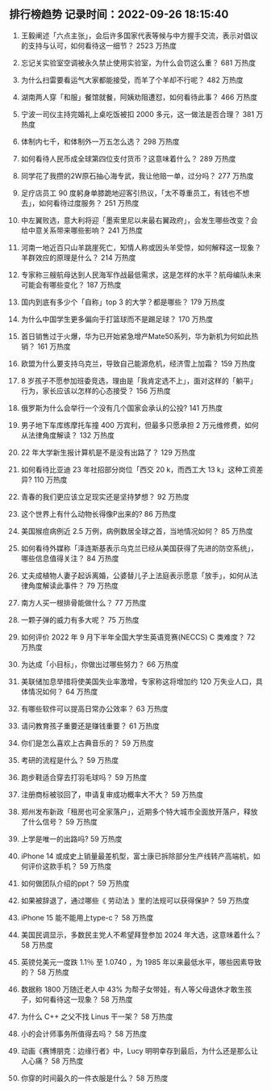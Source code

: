 
## 排行榜趋势 记录时间：2022-09-26 18:15:40
  
  1. 王毅阐述「六点主张」，会后许多国家代表等候与中方握手交流，表示对倡议的支持与认可，如何看待这一细节？ 2523 万热度
    
  2. 忘记关实验室空调被永久禁止使用实验室，为什么会罚这么重？ 681 万热度
    
  3. 为什么扫雷要看运气大家都能接受，而羊了个羊却不行呢？ 482 万热度
    
  4. 湖南两人穿「和服」餐馆就餐，阿姨劝阻遭怼，如何看待此事？ 466 万热度
    
  5. 宁波一司仪主持完婚礼上桌吃饭被扣 2000 多元，这一做法是否合理？ 381 万热度
    
  6. 体制内七千，和体制外一万五怎么选？ 298 万热度
    
  7. 如何看待人民币成全球第四位支付货币？这意味着什么？ 289 万热度
    
  8. 同学花了我攒的2W原石抽心海专武，我让他赔一单，过分吗？ 277 万热度
    
  9. 足疗店员工 90 度躬身单膝跪地迎客引热议，「太不尊重员工，有钱也不想去」，如何看待过度服务？ 251 万热度
    
  10. 中左翼败选，意大利将迎「墨索里尼以来最右翼政府」，会发生哪些改变？会给中意关系带来哪些影响？ 241 万热度
    
  11. 河南一地近百只山羊跳崖死亡，知情人称或因头羊受惊，如何解释这一现象？羊群效应的原理是什么？ 214 万热度
    
  12. 专家称三艘航母达到人民海军作战最低需求，这是怎样的水平？航母编队未来可能会有哪些变化？ 187 万热度
    
  13. 国内到底有多少个「自称」top 3 的大学？都是哪些？ 179 万热度
    
  14. 为什么中国学生更多偏向于打篮球而不是踢足球？ 170 万热度
    
  15. 首日销售过于火爆，华为已开始紧急增产Mate50系列，华为新机为何如此热销？ 161 万热度
    
  16. 欧盟为什么要支持乌克兰，导致自己能源危机，经济雪上加霜？ 159 万热度
    
  17. 8 岁孩子不愿参加班委竞选，理由是「我肯定选不上」，面对这样的「躺平」行为，家长应该以怎样的心态接受？ 156 万热度
    
  18. 俄罗斯为什么会举行一个没有几个国家会承认的公投? 141 万热度
    
  19. 男子地下车库练摩托车撞 400 万宾利，但最多只愿承担 2 万元维修费，如何从法律角度解读？ 132 万热度
    
  20. 22 年大学新生报计算机是不是没有出路了？ 129 万热度
    
  21. 如何看待比亚迪 23 年社招部分岗位「西交 20 k，而西工大 13 k」这种工资差异? 110 万热度
    
  22. 青春的我们更应该立足现实还是坚持梦想？ 92 万热度
    
  23. 这个世界上有什么动物长得像P出来的? 86 万热度
    
  24. 美国猴痘病例近 2.5 万例，病例数居全球之首，当地情况如何？ 85 万热度
    
  25. 如何看待外媒称「泽连斯基表示乌克兰已经从美国获得了先进的防空系统」，哪些信息值得关注？ 84 万热度
    
  26. 丈夫成植物人妻子起诉离婚，公婆替儿子上法庭表示愿意「放手」，如何从法律角度解读此事件？ 79 万热度
    
  27. 南方人买一根排骨能做什么？ 77 万热度
    
  28. 一颗子弹的威力有多大呢？ 75 万热度
    
  29. 如何评价 2022 年 9 月下半年全国大学生英语竞赛(NECCS) C 类难度？ 72 万热度
    
  30. 为达成「小目标」，你做出过哪些努力？ 66 万热度
    
  31. 美联储加息举措将使美国失业率激增，专家称这将增加约 120 万失业人口，具体情况如何？ 64 万热度
    
  32. 有哪些软件可以提高日常办公效率？ 63 万热度
    
  33. 请问教育孩子重要还是赚钱重要？ 61 万热度
    
  34. 你们是怎么喜欢上古典音乐的？ 59 万热度
    
  35. 考研的流程是什么？ 59 万热度
    
  36. 跑步鞋适合穿去打羽毛球吗？ 59 万热度
    
  37. 注册商标被驳回了，申请复审成功概率大不大？ 59 万热度
    
  38. 郑州发布新政「租房也可全家落户」，近期多个特大城市全面放开落户，释放了什么信号？ 59 万热度
    
  39. 上学是唯一的出路吗? 59 万热度
    
  40. iPhone 14 或成史上销量最差机型，富士康已拆除部分生产线转产高端机，如何评价这款手机？ 59 万热度
    
  41. 如何做团队介绍的ppt？ 59 万热度
    
  42. 如果被辞退了，通过哪些《 劳动法 》里的法规可以获得保护？ 59 万热度
    
  43. iPhone 15 能不能用上type-c？ 58 万热度
    
  44. 美国民调显示，多数民主党人不希望拜登参加 2024 年大选，这意味着什么？ 58 万热度
    
  45. 英镑兑美元一度跌 1.1％ 至 1.0740 ，为 1985 年以来最低水平，哪些因素导致的？ 58 万热度
    
  46. 数据称 1800 万随迁老人中 43% 为帮子女带娃，有人等父母退休才敢生孩子，如何看待这一现象？ 58 万热度
    
  47. 为什么 C++ 之父不找 Linus 干一架？ 58 万热度
    
  48. 小的会计师事务所值得去吗？ 58 万热度
    
  49. 动画《赛博朋克：边缘行者》中，Lucy 明明幸存到最后，为什么还是那么让人心痛？ 58 万热度
    
  50. 你穿的时间最久的一件衣服是什么？ 58 万热度
    